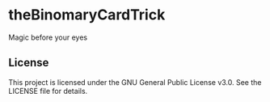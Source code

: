 # theBinomaryCardTrick
Magic before your eyes

## License

This project is licensed under the GNU General Public License v3.0. See the LICENSE file for details.
